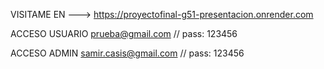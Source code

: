 VISITAME EN ---> https://proyectofinal-g51-presentacion.onrender.com

ACCESO USUARIO
prueba@gmail.com // pass: 123456

ACCESO ADMIN
samir.casis@gmail.com // pass: 123456

